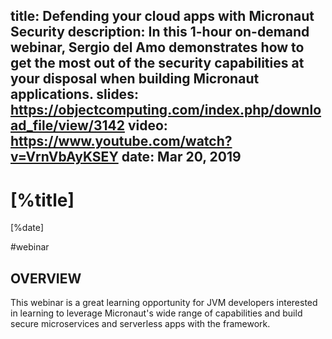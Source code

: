 title: Defending your cloud apps with Micronaut Security
description: In this 1-hour on-demand webinar, Sergio del Amo demonstrates how to get the most out of the security capabilities at your disposal when building Micronaut applications.
slides: https://objectcomputing.com/index.php/download_file/view/3142
video: https://www.youtube.com/watch?v=VrnVbAyKSEY
date: Mar 20, 2019
---

# [%title]

[%date] 

#webinar

## OVERVIEW 

This webinar is a great learning opportunity for JVM developers interested in learning to leverage Micronaut's wide range of capabilities and build secure microservices and serverless apps with the framework.

             
 